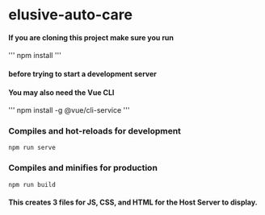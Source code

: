 # elusive-auto-care

#### If you are cloning this project make sure you run
'''
npm install
'''
#### before trying to start a development server

#### You may also need the Vue CLI
'''
npm install -g @vue/cli-service
'''

### Compiles and hot-reloads for development
```
npm run serve
```

### Compiles and minifies for production
```
npm run build
```
#### This creates 3 files for JS, CSS, and HTML for the Host Server to display.
